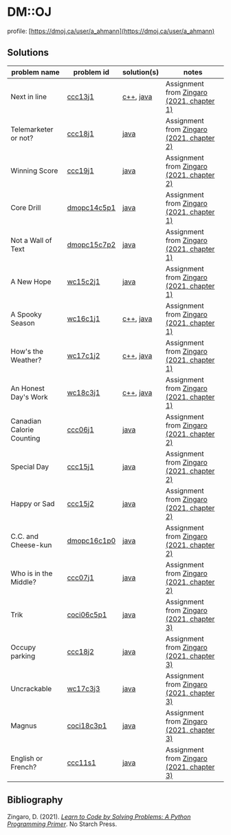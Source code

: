 
# DM::OJ 

profile: [https://dmoj.ca/user/a_ahmann](https://dmoj.ca/user/a_ahmann)

## Solutions

|__problem name__|__problem id__|__solution(s)__|__notes__|
|----------------|--------------|---------------|---------|
| Next in line |[ccc13j1](https://dmoj.ca/problem/ccc13j1)| [c++](./solutions/ccc13j1/solution.cpp), [java](./solutions/ccc13j1/solution.java) | Assignment from [Zingaro (2021, chapter 1)](#bib) |
| Telemarketer or not? | [ccc18j1](https://dmoj.ca/problem/ccc18j1) | [java](./solutions/ccc18j1/solution.java) | Assignment from [Zingaro (2021, chapter 2)](#bib) |
| Winning Score | [ccc19j1](https://dmoj.ca/problem/ccc19j1) | [java](./solutions/ccc19j1/solution.java) | Assignment from [Zingaro (2021, chapter 2)](#bib) |
| Core Drill | [dmopc14c5p1](https://dmoj.ca/problem/dmopc14c5p1) | [java](./solutions/dmopc14c5p1/solution.java) | Assignment from [Zingaro (2021, chapter 1)](#bib) |
| Not a Wall of Text | [dmopc15c7p2](https://dmoj.ca/problem/dmopc15c7p2) | [java](./solutions/dmopc15c7p2/solution.java) | Assignment from [Zingaro (2021, chapter 1)](#bib) |
| A New Hope | [wc15c2j1](https://dmoj.ca/problem/wc15c2j1) | [java](./solutions/wc15c2j1/solution.java) | Assignment from [Zingaro (2021, chapter 1)](#bib) |
| A Spooky Season | [wc16c1j1](https://dmoj.ca/problem/wc16c1j1) | [c++](./solutions/wc16c1j1/solution.cpp), [java](./solutions/wc16c1j1/solution.java) | Assignment from [Zingaro (2021, chapter 1)](#bib) |
| How's the Weather? | [wc17c1j2](https://dmoj.ca/problem/wc17c1j2) | [c++](./solutions/wc17c1j2/solution.cpp), [java](./solutions/wc17c1j2/solution.java) | Assignment from [Zingaro (2021, chapter 1)](#bib) |
| An Honest Day's Work | [wc18c3j1](https://dmoj.ca/problem/wc18c3j1) | [c++](./solutions/wc18c3j1/solution.cpp), [java](./solutions/wc18c3j1/solution.java) | Assignment from [Zingaro (2021, chapter 1)](#bib) |
| Canadian Calorie Counting | [ccc06j1](https://dmoj.ca/problem/ccc06j1) | [java](./solutions/ccc06j1/solution.java) | Assignment from [Zingaro (2021, chapter 2)](#bib) |
| Special Day | [ccc15j1](https://dmoj.ca/problem/ccc15j1) | [java](./solutions/ccc15j1/solution.java) | Assignment from [Zingaro (2021, chapter 2)](#bib) |
| Happy or Sad | [ccc15j2](https://dmoj.ca/problem/ccc15j2) | [java](./solutions/ccc15j2/solution.java) | Assignment from [Zingaro (2021, chapter 2)](#bib) |
| C.C. and Cheese-kun | [dmopc16c1p0](https://dmoj.ca/problem/dmopc16c1p0) | [java](./solutions/dmopc16c1p0/solution.java) | Assignment from [Zingaro (2021, chapter 2)](#bib) |
| Who is in the Middle? | [ccc07j1](https://dmoj.ca/problem/ccc07j1) | [java](./solutions/ccc07j1/solution.java) | Assignment from [Zingaro (2021, chapter 2)](#bib) |
| Trik | [coci06c5p1](https://dmoj.ca/problem/coci06c5p1) | [java](./solutions/coci06c5p1/solution.java) | Assignment from [Zingaro (2021, chapter 3)](#bib) |
| Occupy parking | [ccc18j2](https://dmoj.ca/problem/ccc18j2) | [java](./solutions/ccc18j2/solution.java) | Assignment from [Zingaro (2021, chapter 3)](#bib) |
| Uncrackable | [wc17c3j3](https://dmoj.ca/problem/wc17c3j3) | [java](./solutions/wc17c3j3/solution.java) | Assignment from [Zingaro (2021, chapter 3)](#bib) |
| Magnus | [coci18c3p1](https://dmoj.ca/problem/coci18c3p1) | [java](./solutions/coci18c3p1/solution.java) | Assignment from [Zingaro (2021, chapter 3)](#bib) |
| English or French? | [ccc11s1](https://dmoj.ca/problem/ccc11s1) | [java](./solutions/ccc11s1/solution.java) | Assignment from [Zingaro (2021, chapter 3)](#bib) |

<p id="bib"></p>

## Bibliography

Zingaro, D. (2021). [_Learn to Code by Solving Problems: A Python Programming Primer_](https://isbnsearch.org/isbn/9781718501331). No Starch Press.
